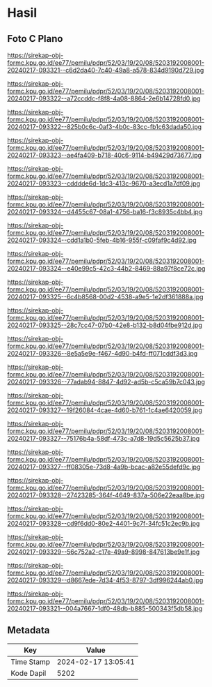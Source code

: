 # Hasil

## Foto C Plano

https://sirekap-obj-formc.kpu.go.id/ee77/pemilu/pdpr/52/03/19/20/08/5203192008001-20240217-093321--c6d2da40-7c40-49a8-a578-834d9190d729.jpg

https://sirekap-obj-formc.kpu.go.id/ee77/pemilu/pdpr/52/03/19/20/08/5203192008001-20240217-093322--a72ccddc-f8f8-4a08-8864-2e6b14728fd0.jpg

https://sirekap-obj-formc.kpu.go.id/ee77/pemilu/pdpr/52/03/19/20/08/5203192008001-20240217-093322--825b0c6c-0af3-4b0c-83cc-fb1c63dada50.jpg

https://sirekap-obj-formc.kpu.go.id/ee77/pemilu/pdpr/52/03/19/20/08/5203192008001-20240217-093323--ae4fa409-b718-40c6-9114-b49429d73677.jpg

https://sirekap-obj-formc.kpu.go.id/ee77/pemilu/pdpr/52/03/19/20/08/5203192008001-20240217-093323--cdddde6d-1dc3-413c-9670-a3ecd1a7df09.jpg

https://sirekap-obj-formc.kpu.go.id/ee77/pemilu/pdpr/52/03/19/20/08/5203192008001-20240217-093324--d4455c67-08a1-4756-ba16-f3c8935c4bb4.jpg

https://sirekap-obj-formc.kpu.go.id/ee77/pemilu/pdpr/52/03/19/20/08/5203192008001-20240217-093324--cdd1a1b0-5feb-4b16-955f-c09faf9c4d92.jpg

https://sirekap-obj-formc.kpu.go.id/ee77/pemilu/pdpr/52/03/19/20/08/5203192008001-20240217-093324--e40e99c5-42c3-44b2-8469-88a97f8ce72c.jpg

https://sirekap-obj-formc.kpu.go.id/ee77/pemilu/pdpr/52/03/19/20/08/5203192008001-20240217-093325--6c4b8568-00d2-4538-a9e5-1e2df361888a.jpg

https://sirekap-obj-formc.kpu.go.id/ee77/pemilu/pdpr/52/03/19/20/08/5203192008001-20240217-093325--28c7cc47-07b0-42e8-b132-b8d04fbe912d.jpg

https://sirekap-obj-formc.kpu.go.id/ee77/pemilu/pdpr/52/03/19/20/08/5203192008001-20240217-093326--8e5a5e9e-f467-4d90-b4fd-ff071cddf3d3.jpg

https://sirekap-obj-formc.kpu.go.id/ee77/pemilu/pdpr/52/03/19/20/08/5203192008001-20240217-093326--77adab94-8847-4d92-ad5b-c5ca59b7c043.jpg

https://sirekap-obj-formc.kpu.go.id/ee77/pemilu/pdpr/52/03/19/20/08/5203192008001-20240217-093327--19f26084-4cae-4d60-b761-1c4ae6420059.jpg

https://sirekap-obj-formc.kpu.go.id/ee77/pemilu/pdpr/52/03/19/20/08/5203192008001-20240217-093327--75176b4a-58df-473c-a7d8-19d5c5625b37.jpg

https://sirekap-obj-formc.kpu.go.id/ee77/pemilu/pdpr/52/03/19/20/08/5203192008001-20240217-093327--ff08305e-73d8-4a9b-bcac-a82e55defd9c.jpg

https://sirekap-obj-formc.kpu.go.id/ee77/pemilu/pdpr/52/03/19/20/08/5203192008001-20240217-093328--27423285-364f-4649-837a-506e22eaa8be.jpg

https://sirekap-obj-formc.kpu.go.id/ee77/pemilu/pdpr/52/03/19/20/08/5203192008001-20240217-093328--cd9f6dd0-80e2-4401-9c7f-34fc51c2ec9b.jpg

https://sirekap-obj-formc.kpu.go.id/ee77/pemilu/pdpr/52/03/19/20/08/5203192008001-20240217-093329--56c752a2-c17e-49a9-8998-847613be9e1f.jpg

https://sirekap-obj-formc.kpu.go.id/ee77/pemilu/pdpr/52/03/19/20/08/5203192008001-20240217-093329--d8667ede-7d34-4f53-8797-3df996244ab0.jpg

https://sirekap-obj-formc.kpu.go.id/ee77/pemilu/pdpr/52/03/19/20/08/5203192008001-20240217-093321--004a7667-1df0-48db-b885-500343f5db58.jpg


## Metadata

| Key        | Value               |
| ---------- | ------------------- |
| Time Stamp | 2024-02-17 13:05:41 |
| Kode Dapil | 5202                |



